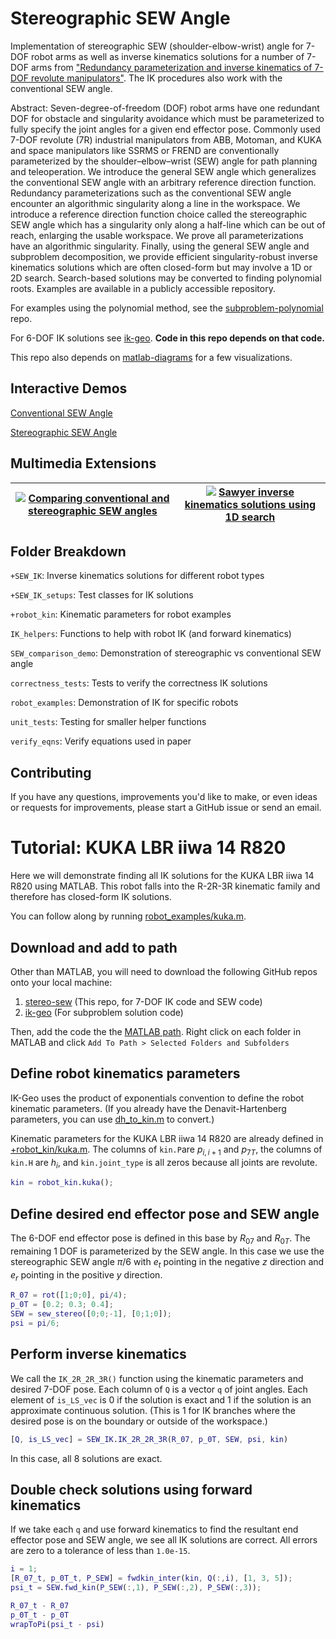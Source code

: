 # Stereographic SEW Angle

Implementation of stereographic SEW (shoulder-elbow-wrist) angle for 7-DOF robot arms as well as inverse kinematics solutions for a number of 7-DOF arms from ["Redundancy parameterization and inverse kinematics of 7-DOF revolute manipulators"](https://www.sciencedirect.com/science/article/pii/S0094114X24002519).
The IK procedures also work with the conventional SEW angle.

Abstract: Seven-degree-of-freedom (DOF) robot arms have one redundant DOF for obstacle and singularity avoidance which must be parameterized to fully specify the joint angles for a given end effector pose. Commonly used 7-DOF revolute (7R) industrial manipulators from ABB, Motoman, and KUKA and space manipulators like SSRMS or FREND are conventionally parameterized by the shoulder–elbow–wrist (SEW) angle for path planning and teleoperation. We introduce the general SEW angle which generalizes the conventional SEW angle with an arbitrary reference direction function. Redundancy parameterizations such as the conventional SEW angle encounter an algorithmic singularity along a line in the workspace. We introduce a reference direction function choice called the stereographic SEW angle which has a singularity only along a half-line which can be out of reach, enlarging the usable workspace. We prove all parameterizations have an algorithmic singularity. Finally, using the general SEW angle and subproblem decomposition, we provide efficient singularity-robust inverse kinematics solutions which are often closed-form but may involve a 1D or 2D search. Search-based solutions may be converted to finding polynomial roots. Examples are available in a publicly accessible repository.

For examples using the polynomial method, see the [subproblem-polynomial](https://github.com/rpiRobotics/subproblem-polynomial) repo.

For 6-DOF IK solutions see [ik-geo](https://github.com/rpiRobotics/ik-geo). **Code in this repo depends on that code.**

This repo also depends on [matlab-diagrams](https://github.com/aelias36/matlab-diagrams) for a few visualizations.

## Interactive Demos
[Conventional SEW Angle](https://www.geogebra.org/m/ftpsw5ut)

[Stereographic SEW Angle](https://www.geogebra.org/m/z4ss2jmg)

## Multimedia Extensions

| [![](https://img.youtube.com/vi/Gc-zbK4IfPU/maxresdefault.jpg)](https://www.youtube.com/watch?v=Gc-zbK4IfPU) [Comparing conventional and stereographic SEW angles](https://www.youtube.com/watch?v=Gc-zbK4IfPU) | [![](https://img.youtube.com/vi/4MpwNNHUA58/maxresdefault.jpg)](https://www.youtube.com/watch?v=4MpwNNHUA58) [Sawyer inverse kinematics solutions using 1D search](https://www.youtube.com/watch?v=4MpwNNHUA58) |
|-|-|


## Folder Breakdown

`+SEW_IK`: Inverse kinematics solutions for different robot types

`+SEW_IK_setups`: Test classes for IK solutions

`+robot_kin`: Kinematic parameters for robot examples

`IK_helpers`: Functions to help with robot IK (and forward kinematics)

`SEW_comparison_demo`: Demonstration of stereographic vs conventional SEW angle

`correctness_tests`: Tests to verify the correctness IK solutions

`robot_examples`: Demonstration of IK for specific robots

`unit_tests`: Testing for smaller helper functions

`verify_eqns`: Verify equations used in paper


## Contributing

If you have any questions, improvements you'd like to make, or even ideas or requests for improvements, please start a GitHub issue or send an email.


# Tutorial: KUKA LBR iiwa 14 R820

Here we will demonstrate finding all IK solutions for the KUKA LBR iiwa 14 R820 using MATLAB. This robot falls into the R-2R-3R kinematic family and therefore has closed-form IK solutions.

You can follow along by running [robot_examples/kuka.m](robot_examples/kuka.m).

## Download and add to path
Other than MATLAB, you will need to download the following GitHub repos onto your local machine:

1. [stereo-sew](https://github.com/rpiRobotics/stereo-sew) (This repo, for 7-DOF IK code and SEW code)
2. [ik-geo](https://github.com/rpiRobotics/ik-geo) (For subproblem solution code)

Then, add the code the the [MATLAB path](https://www.mathworks.com/help/matlab/matlab_env/what-is-the-matlab-search-path.html).
Right click on each folder in MATLAB and click `Add To Path > Selected Folders and Subfolders`


## Define robot kinematics parameters

IK-Geo uses the product of exponentials convention to define the robot kinematic parameters.
(If you already have the Denavit-Hartenberg parameters, you can use [dh_to_kin.m](https://github.com/rpiRobotics/ik-geo/blob/main/matlab/robot_IK_helpers/dh_to_kin.m) to convert.)

Kinematic parameters for the  KUKA LBR iiwa 14 R820 are already defined in [+robot_kin/kuka.m](https://github.com/rpiRobotics/stereo-sew/blob/main/%2Brobot_kin/kuka.m). The columns of `kin.P`are $p_{i, i+1}$ and $p_{7T}$, the columns of `kin.H` are $h_{i}$, and `kin.joint_type` is all zeros because all joints are revolute.

```MATLAB
kin = robot_kin.kuka();
```

## Define desired end effector pose and SEW angle

The 6-DOF end effector pose is defined in this base by $R_{07}$ and $R_{0T}$.
The remaining 1 DOF is parameterized by the SEW angle. In this case we use the stereographic SEW angle $\pi/6$ with $e_t$ pointing in the negative $z$ direction and $e_r$ pointing in the positive $y$ direction.

```MATLAB
R_07 = rot([1;0;0], pi/4);
p_0T = [0.2; 0.3; 0.4];
SEW = sew_stereo([0;0;-1], [0;1;0]);
psi = pi/6;
```

## Perform inverse kinematics

We call the `IK_2R_2R_3R()` function using the kinematic parameters and desired 7-DOF pose. Each column of `Q` is a vector `q` of joint angles. Each element of `is_LS_vec` is 0 if the solution is exact and 1 if the solution is an approximate continuous solution.
(This is 1 for IK branches where the desired pose is on the boundary or outside of the workspace.)

```MATLAB
[Q, is_LS_vec] = SEW_IK.IK_2R_2R_3R(R_07, p_0T, SEW, psi, kin)
```

In this case, all 8 solutions are exact.

## Double check solutions using forward kinematics

If we take each `q` and use forward kinematics to find the resultant end effector pose and SEW angle, we see all IK solutions are correct. All errors are zero to a tolerance of less than `1.0e-15`.

```MATLAB
i = 1;
[R_07_t, p_0T_t, P_SEW] = fwdkin_inter(kin, Q(:,i), [1, 3, 5]);
psi_t = SEW.fwd_kin(P_SEW(:,1), P_SEW(:,2), P_SEW(:,3));

R_07_t - R_07
p_0T_t - p_0T
wrapToPi(psi_t - psi)
```
